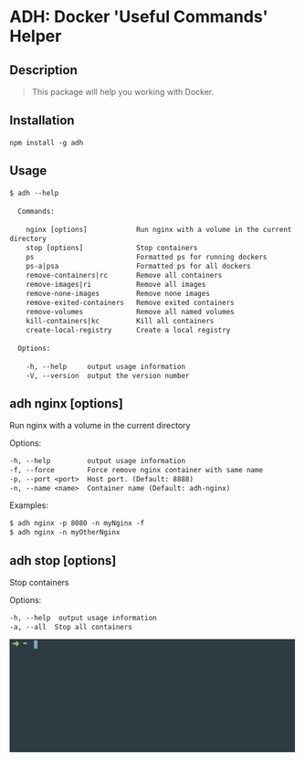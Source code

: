 # ADH: Docker 'Useful Commands' Helper


##  Description

> This package will help you working with Docker. 
    

##  Installation

    npm install -g adh
  
## Usage

```
$ adh --help

  Commands:

    nginx [options]            Run nginx with a volume in the current directory 
    stop [options]             Stop containers
    ps                         Formatted ps for running dockers
    ps-a|psa                   Formatted ps for all dockers
    remove-containers|rc       Remove all containers
    remove-images|ri           Remove all images
    remove-none-images         Remove none images
    remove-exited-containers   Remove exited containers
    remove-volumes             Remove all named volumes
    kill-containers|kc         Kill all containers
    create-local-registry      Create a local registry

  Options:

    -h, --help     output usage information
    -V, --version  output the version number
```


##  adh nginx [options]

  Run nginx with a volume in the current directory 

  Options:

    -h, --help         output usage information
    -f, --force        Force remove nginx container with same name
    -p, --port <port>  Host port. (Default: 8888)
    -n, --name <name>  Container name (Default: adh-nginx)

  Examples:

    $ adh nginx -p 8080 -n myNginx -f
    $ adh nginx -n myOtherNginx

##  adh stop [options]

  Stop containers

  Options:

    -h, --help  output usage information
    -a, --all  Stop all containers

<img src="adh_stop.gif" width="500">